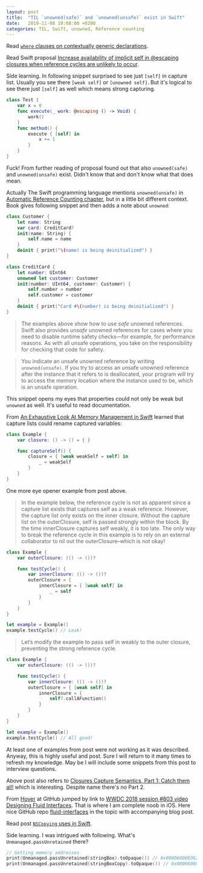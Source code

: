 ```yaml
---
layout: post
title:  "TIL `unowned(safe)` and `unowned(unsafe)` exist in Swift"
date:   2019-11-08 19:08:00 +0200
categories: TIL, Swift, unowned, Reference counting
---
```

Read [`where` clauses on contextually generic declarations](https://github.com/apple/swift-evolution/blob/master/proposals/0267-where-on-contextually-generic.md).

Read Swift proposal [Increase availability of implicit self in @escaping closures when reference cycles are unlikely to occur](https://github.com/apple/swift-evolution/blob/master/proposals/0269-implicit-self-explicit-capture.md).

Side learning. In following snippet surprised to see just `[self]` in capture list. Usually you see there `[weak self]` or `[unowned self]`. But it's logical to see there just `[self]` as well which means strong capturing.

```swift
class Test {
    var x = 0
    func execute(_ work: @escaping () -> Void) {
        work()
    }
    func method() {
        execute { [self] in
            x += 1
        }
    }
}
```

Fuck! From further reading of proposal found out that also `unowned(safe)` and `unowned(unsafe)` exist. Didn't know that and don't know what that does mean.

Actually The Swift programming language mentions `unowned(unsafe)` in [Automatic Reference Counting chapter](https://docs.swift.org/swift-book/LanguageGuide/AutomaticReferenceCounting.html), but in a little bit different context. Book gives following snippet and then adds a note about `unowned`:

```swift
class Customer {
    let name: String
    var card: CreditCard?
    init(name: String) {
        self.name = name
    }
    deinit { print("\(name) is being deinitialized") }
}

class CreditCard {
    let number: UInt64
    unowned let customer: Customer
    init(number: UInt64, customer: Customer) {
        self.number = number
        self.customer = customer
    }
    deinit { print("Card #\(number) is being deinitialized") }
}
```

> The examples above show how to use _safe_ unowned references. Swift also provides _unsafe_ unowned references for cases where you need to disable runtime safety checks—for example, for performance reasons. As with all unsafe operations, you take on the responsibility for checking that code for safety.

> You indicate an unsafe unowned reference by writing `unowned(unsafe)`. If you try to access an unsafe unowned reference after the instance that it refers to is deallocated, your program will try to access the memory location where the instance used to be, which is an unsafe operation.

This snippet opens my eyes that properties could not only be weak but `unowned` as well. It's useful to read documentation.

From [An Exhaustive Look At Memory Management in Swift](http://marksands.github.io/2018/05/15/an-exhaustive-look-at-memory-management-in-swift.html) learned that capture lists could rename captured variables:

```swift
class Example {
    var closure: () -> () = { }

    func captureSelf() {
        closure = { [weak weakSelf = self] in
            _ = weakSelf
        }
    }
}
```

One more eye opener example from post above.

> In the example below, the reference cycle is not as apparent since a capture list exists that captures self as a weak reference. However, the capture list only exists on the inner closure. Without the capture list on the outerClosure, self is passed strongly within the block. By the time innerClosure captures self weakly, it is too late. The only way to break the reference cycle in this example is to rely on an external collaborator to nil out the outerClosure–which is not okay!

```swift
class Example {
    var outerClosure: (() -> ())?

    func testCycle() {
        var innerClosure: (() -> ())?
        outerClosure = {
            innerClosure = { [weak self] in
                _ = self
            }
        }
    }
}

let example = Example()
example.testCycle() // Leak!
```

> Let’s modify the example to pass self in weakly to the outer closure, preventing the strong reference cycle.

```swift
class Example {
    var outerClosure: (() -> ())?

    func testCycle() {
        var innerClosure: (() -> ())?
        outerClosure = { [weak self] in
            innerClosure = {
                self?.callAFunction()
            }
        }
    }
}

let example = Example()
example.testCycle() // All good!
```

At least one of examples from post were not working as it was described. Anyway, this is highly useful and post. Sure I will return to it many times to refresh my knowledge. May be I will include some snippets from this post to interview questions.

Above post also refers to [Closures Capture Semantics, Part 1: Catch them all!](https://alisoftware.github.io/swift/closures/2016/07/25/closure-capture-1/) which is interesting. Despite name there's no Part 2.

From [Hover](https://github.com/pedrommcarrasco/Hover) at GitHub jumped by link to [WWDC 2018 session #803 video Designing Fluid Interfaces](https://developer.apple.com/videos/play/wwdc2018/803/). That is where I am complete noob in iOS. Here nice GitHub repo [fluid-interfaces](https://github.com/nathangitter/fluid-interfaces) in the topic with accompanying blog post.

Read post [`NSCopying` uses in Swift](https://swiftrocks.com/nscopying-nszone-uses-in-swift.html).

Side learning. I was intrigued with following. What's `Unmanaged.passUnretained` there?

```Swift
// Getting memory addresses
print(Unmanaged.passUnretained(stringBox).toOpaque()) // 0x0000600003620da0
print(Unmanaged.passUnretained(stringBoxCopy).toOpaque()) // 0x0000600003620e20
```
